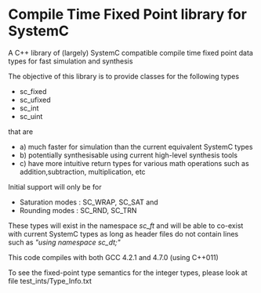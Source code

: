 
Compile Time Fixed Point library for SystemC
================================

A C++ library of (largely) SystemC compatible compile time fixed point data types for fast simulation and synthesis

The objective of this library is to provide classes for the following types

- sc_fixed
- sc_ufixed
- sc_int
- sc_uint

that are

- a) much faster for simulation than the current equivalent SystemC types
- b) potentially synthesisable using current high-level synthesis tools
- c) have more intuitive return types for various math operations such as addition,subtraction, multiplication, etc

Initial support will only be for

- Saturation modes : SC\_WRAP, SC_SAT
and
- Rounding modes : SC\_RND, SC_TRN

These types will exist in the namespace *sc_ft* and will be able to co-exist with current SystemC types as long as header files do not contain lines such as *"using namespace sc_dt;"*

This code compiles with both GCC 4.2.1 and 4.7.0 (using C++011)


To see the fixed-point type semantics for the integer types, please look at file test_ints/Type_Info.txt
